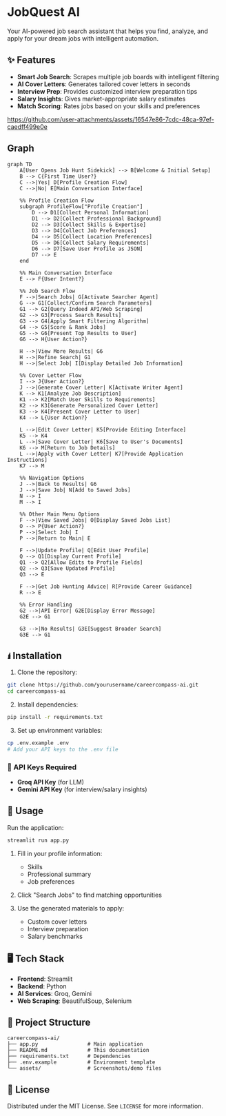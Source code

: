 # JobQuest AI

Your AI-powered job search assistant that helps you find, analyze, and apply for your dream jobs with intelligent automation.

## ✨ Features

- **Smart Job Search**: Scrapes multiple job boards with intelligent filtering
- **AI Cover Letters**: Generates tailored cover letters in seconds
- **Interview Prep**: Provides customized interview preparation tips
- **Salary Insights**: Gives market-appropriate salary estimates
- **Match Scoring**: Rates jobs based on your skills and preferences




https://github.com/user-attachments/assets/16547e86-7cdc-48ca-97ef-caedff499e0e





## Graph
```mermaid
graph TD
    A[User Opens Job Hunt Sidekick] --> B[Welcome & Initial Setup]
    B --> C{First Time User?}
    C -->|Yes| D[Profile Creation Flow]
    C -->|No| E[Main Conversation Interface]
    
    %% Profile Creation Flow
    subgraph ProfileFlow["Profile Creation"]
        D --> D1[Collect Personal Information]
        D1 --> D2[Collect Professional Background]
        D2 --> D3[Collect Skills & Expertise]
        D3 --> D4[Collect Job Preferences]
        D4 --> D5[Collect Location Preferences]
        D5 --> D6[Collect Salary Requirements]
        D6 --> D7[Save User Profile as JSON]
        D7 --> E
    end
    
    %% Main Conversation Interface
    E --> F{User Intent?}
    
    %% Job Search Flow
    F -->|Search Jobs| G[Activate Searcher Agent]
    G --> G1[Collect/Confirm Search Parameters]
    G1 --> G2[Query Indeed API/Web Scraping]
    G2 --> G3[Process Search Results]
    G3 --> G4[Apply Smart Filtering Algorithm]
    G4 --> G5[Score & Rank Jobs]
    G5 --> G6[Present Top Results to User]
    G6 --> H{User Action?}
    
    H -->|View More Results| G6
    H -->|Refine Search| G1
    H -->|Select Job| I[Display Detailed Job Information]
    
    %% Cover Letter Flow
    I --> J{User Action?}
    J -->|Generate Cover Letter| K[Activate Writer Agent]
    K --> K1[Analyze Job Description]
    K1 --> K2[Match User Skills to Requirements]
    K2 --> K3[Generate Personalized Cover Letter]
    K3 --> K4[Present Cover Letter to User]
    K4 --> L{User Action?}
    
    L -->|Edit Cover Letter| K5[Provide Editing Interface]
    K5 --> K4
    L -->|Save Cover Letter| K6[Save to User's Documents]
    K6 --> M[Return to Job Details]
    L -->|Apply with Cover Letter| K7[Provide Application Instructions]
    K7 --> M
    
    %% Navigation Options
    J -->|Back to Results| G6
    J -->|Save Job| N[Add to Saved Jobs]
    N --> I
    M --> I
    
    %% Other Main Menu Options
    F -->|View Saved Jobs| O[Display Saved Jobs List]
    O --> P{User Action?}
    P -->|Select Job| I
    P -->|Return to Main| E
    
    F -->|Update Profile| Q[Edit User Profile]
    Q --> Q1[Display Current Profile]
    Q1 --> Q2[Allow Edits to Profile Fields]
    Q2 --> Q3[Save Updated Profile]
    Q3 --> E
    
    F -->|Get Job Hunting Advice| R[Provide Career Guidance]
    R --> E
    
    %% Error Handling
    G2 -->|API Error| G2E[Display Error Message]
    G2E --> G1
    
    G3 -->|No Results| G3E[Suggest Broader Search]
    G3E --> G1
 ```   

## 🖠️ Installation

1. Clone the repository:
```bash
git clone https://github.com/yourusername/careercompass-ai.git
cd careercompass-ai
```

2. Install dependencies:
```bash
pip install -r requirements.txt
```

3. Set up environment variables:
```bash
cp .env.example .env
# Add your API keys to the .env file
```

### 🔑 API Keys Required
- **Groq API Key** (for LLM)
- **Gemini API Key** (for interview/salary insights)

## 🚀 Usage

Run the application:
```bash
streamlit run app.py
```

1. Fill in your profile information:
   - Skills
   - Professional summary
   - Job preferences

2. Click "Search Jobs" to find matching opportunities

3. Use the generated materials to apply:
   - Custom cover letters
   - Interview preparation
   - Salary benchmarks

## 🖥️ Tech Stack
- **Frontend**: Streamlit
- **Backend**: Python
- **AI Services**: Groq, Gemini
- **Web Scraping**: BeautifulSoup, Selenium

## 📂 Project Structure
```
careercompass-ai/
├── app.py                # Main application
├── README.md             # This documentation
├── requirements.txt      # Dependencies
├── .env.example          # Environment template
└── assets/               # Screenshots/demo files
```


## 📜 License
Distributed under the MIT License. See `LICENSE` for more information.

